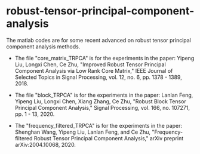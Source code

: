 # robust-tensor-principal-component-analysis

The matlab codes are for some recent advanced on robust tensor principal component analysis methods.

- The file "core_matrix_TRPCA" is for the experiments in the paper:  Yipeng Liu, Longxi Chen, Ce Zhu, "Improved Robust Tensor Principal Component Analysis via Low Rank Core Matrix," IEEE Journal of Selected Topics in Signal Processing, vol. 12, no. 6, pp. 1378 - 1389, 2018.  

- The file "block_TRPCA" is for the experiments in the paper: Lanlan Feng, Yipeng Liu, Longxi Chen, Xiang Zhang, Ce Zhu, "Robust Block Tensor Principal Component Analysis," Signal Processing,  vol. 166, no. 107271, pp. 1 - 13, 2020. 

- The "frequency_filtered_TRPCA" is for the experiments in the paper: Shenghan Wang, Yipeng Liu, Lanlan Feng, and Ce Zhu, "Frequency-filtered Robust Tensor Principal Component Analysis," arXiv preprint arXiv:2004.10068, 2020.
